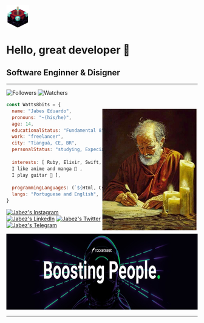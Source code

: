 <img 
title="End crystal" alt="End crystal" 
src="./assets/Enchanting_Table.gif" 
height="60px">

# Hello, great developer 🖖
## Software Enginner & Disigner
---

![Followers][Github followers] ![Watchers][Github watchers]

[Github followers]: https://img.shields.io/github/followers/Watts8bits?color=red&logo=github&logoColor=white&style=for-the-badge
[Github watchers]: https://img.shields.io/github/watchers/Watts8bits/Watts8bits?color=yellow&logo=github&logoColor=white&style=for-the-badge

<p>
    <img alt="Apostolo Paulo" src="./assets/Paulo.jpg"  
    style="margin-top:20px; margin-right:3px;"
    height="320px"
    align="right">
</p>

~~~javascript
const Watts8bits = {
  name: "Jabes Eduardo",
  pronouns: "~(his/he)",
  age: 14,
  educationalStatus: "Fundamental 8",
  work: "freelancer",
  city: "Tianguá, CE, BR",
  personalStatus: "studying, Expecializing, developing",

  interests: [ Ruby, Elixir, Swift, C, C++ ... 
  I like anime and manga 📓 , 
  I play guitar 🎸 ],

  programmingLanguages: (`${Html, Css, Javascript, Java, Git, Sql}`)
  langs: "Portuguese and English",
}

~~~

[![Jabez's Instagram][Instagram]](https://www.instagram.com/jear.code/)
[![Jabez's LinkedIn][LinkedIn]](https://www.linkedin.com/in/jabes-eduardo-029035252/)
[![Jabez's Twitter][Twitter]](https://twitter.com/Watts_8bits)
[![Jabez's Telegram][Telegram]](https://t.me/JabesEd)

[Instagram]: https://img.shields.io/twitter/url?color=red&label=Instagram&logo=instagram&style=plastic&url=https%3A%2F%2Fwww.instagram.com%2Fjear.code%2F
[LinkedIn]: https://img.shields.io/twitter/url?color=blue&label=LinkedIn&logo=LinkedIn&logoColor=blue&style=plastic&url=https%3A%2F%2Fshields.io
[Telegram]: https://img.shields.io/twitter/url?color=blue&label=Telegram&logo=Telegram&style=plastic&url=https%3A%2F%2Fshields.io
[Twitter]: https://img.shields.io/twitter/url?color=blue&label=Twitter&logo=Twitter&style=plastic&url=https%3A%2F%2Fshields.io

<p align="center" >
    <img alt="Rocketseat" src="./assets/BoostingPeople.jpg"  
    style="width: 800px; height: 200px;"
    height="320px"
    >
</p>

---